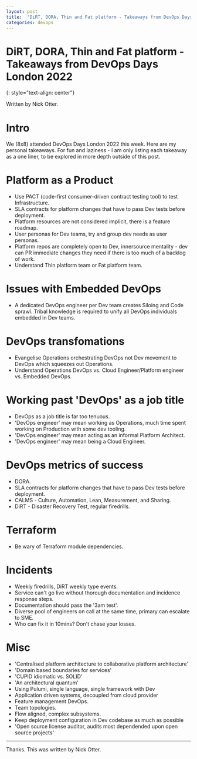 ```yaml
---
layout: post
title:  "DiRT, DORA, Thin and Fat platform - Takeaways from DevOps Days London 2022"
categories: devops
---
```


# DiRT, DORA, Thin and Fat platform - Takeaways from DevOps Days London 2022
{: style="text-align: center"}

Written by Nick Otter. 

# Intro

We (8x8) attended DevOps Days London 2022 this week. Here are my personal takeaways. For fun and laziness - I am only listing each takeaway as a one liner, to be explored in more depth outside of this post.

# Platform as a Product

* Use PACT (code-first consumer-driven contract testing tool) to test Infrastructure.
* SLA contracts for platform changes that have to pass Dev tests before deployment.
* Platform resources are not considered implicit, there is a feature roadmap.
* User personas for Dev teams, try and group dev needs as user personas.
* Platform repos are completely open to Dev, innersource mentality - dev can PR immediate changes they need if there is too much of a backlog of work.
* Understand Thin platform team or Fat platform team.

# Issues with Embedded DevOps
* A dedicated DevOps engineer per Dev team creates Siloing and Code sprawl. Tribal knowledge is required to unify all DevOps individuals embedded in Dev teams.

# DevOps transfomations
* Evangelise Operations orchestrating DevOps not Dev movement to DevOps which squeezes out Operations.
* Understand Operations DevOps vs. Cloud Engineer/Platform engineer vs. Embedded DevOps.

# Working past 'DevOps' as a job title
* DevOps as a job title is far too tenuous.
* 'DevOps engineer' may mean working as Operations, much time spent working on Production with some dev tooling.
* 'DevOps engineer' may mean acting as an informal Platform Architect.
* 'DevOps engineer' may mean being a Cloud Engineer.

# DevOps metrics of success
* DORA.
* SLA contracts for platform changes that have to pass Dev tests before deployment.
* CALMS - Culture, Automation, Lean, Measurement, and Sharing.
* DiRT - Disaster Recovery Test, regular firedrills.

# Terraform
* Be wary of Terraform module dependencies.

# Incidents
* Weekly firedrills, DiRT weekly type events.
* Service can't go live without thorough documentation and incidence response steps.
* Documentation should pass the '3am test'.
* Diverse pool of engineers on call at the same time, primary can escalate to SME.
* Who can fix it in 10mins? Don't chase your losses.

# Misc
* 'Centralised platform architecture to collaborative platform architecture'
* 'Domain based boundaries for services'
* 'CUPID idiomatic vs. SOLID' 
* 'An architectural quantum'
* Using Pulumi, single language, single framework with Dev
* Application driven systems, decoupled from cloud provider
* Feature management DevOps.
* Team topologies.
* Flow aligned, complex subsystems.
* Keep deployment configuration in Dev codebase as much as possible
* 'Open source license auditor, audits most dependended upon open source projects'

---

Thanks. This was written by Nick Otter.
